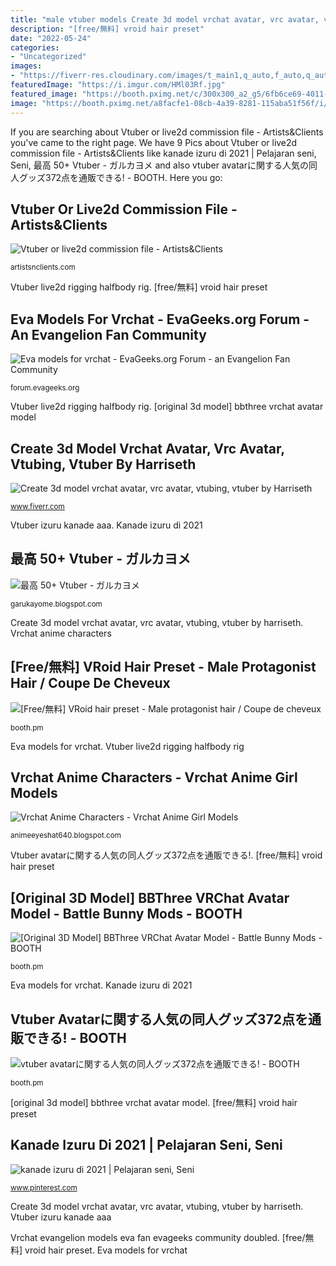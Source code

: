```yaml
---
title: "male vtuber models Create 3d model vrchat avatar, vrc avatar, vtubing, vtuber by harriseth"
description: "[free/無料] vroid hair preset"
date: "2022-05-24"
categories:
- "Uncategorized"
images:
- "https://fiverr-res.cloudinary.com/images/t_main1,q_auto,f_auto,q_auto,f_auto/gigs/255853566/original/8f73a2474d82f18652dcf5c1ebbe3258aa088b98/create-3d-model-vrchat-avatar-vrc-avatar-vtubing-vtuber.png"
featuredImage: "https://i.imgur.com/HMl03Rf.jpg"
featured_image: "https://booth.pximg.net/c/300x300_a2_g5/6fb6ce69-4011-421e-bd15-bbfb90ff2d9f/i/3012121/1230dd8b-bace-46c4-80d0-4ab877700bb4_base_resized.jpg"
image: "https://booth.pximg.net/a8facfe1-08cb-4a39-8281-115aba51f56f/i/2870629/d03ab3ee-4d36-4ff4-97fd-eff9eb8fde8d.png"
---
```


If you are searching about Vtuber or live2d commission file - Artists&amp;Clients you've came to the right page. We have 9 Pics about Vtuber or live2d commission file - Artists&amp;Clients like kanade izuru di 2021 | Pelajaran seni, Seni, 最高 50+ Vtuber - ガルカヨメ and also vtuber avatarに関する人気の同人グッズ372点を通販できる! - BOOTH. Here you go:

## Vtuber Or Live2d Commission File - Artists&amp;Clients

![Vtuber or live2d commission file - Artists&amp;Clients](https://s3.amazonaws.com/artistsnclients/1er6/samples/1ora_300.png "[original 3d model] bbthree vrchat avatar model")

<small>artistsnclients.com</small>

Vtuber live2d rigging halfbody rig. [free/無料] vroid hair preset

## Eva Models For Vrchat - EvaGeeks.org Forum - An Evangelion Fan Community

![Eva models for vrchat - EvaGeeks.org Forum - an Evangelion Fan Community](https://i.imgur.com/HMl03Rf.jpg "Vtuber izuru kanade aaa")

<small>forum.evageeks.org</small>

Vtuber live2d rigging halfbody rig. [original 3d model] bbthree vrchat avatar model

## Create 3d Model Vrchat Avatar, Vrc Avatar, Vtubing, Vtuber By Harriseth

![Create 3d model vrchat avatar, vrc avatar, vtubing, vtuber by Harriseth](https://fiverr-res.cloudinary.com/images/t_main1,q_auto,f_auto,q_auto,f_auto/gigs/255853566/original/8f73a2474d82f18652dcf5c1ebbe3258aa088b98/create-3d-model-vrchat-avatar-vrc-avatar-vtubing-vtuber.png "Kanade izuru di 2021")

<small>www.fiverr.com</small>

Vtuber izuru kanade aaa. Kanade izuru di 2021

## 最高 50+ Vtuber - ガルカヨメ

![最高 50+ Vtuber - ガルカヨメ](https://i.ytimg.com/vi/kxNPH3R1of4/maxresdefault.jpg "[free/無料] vroid hair preset")

<small>garukayome.blogspot.com</small>

Create 3d model vrchat avatar, vrc avatar, vtubing, vtuber by harriseth. Vrchat anime characters

## [Free/無料] VRoid Hair Preset - Male Protagonist Hair / Coupe De Cheveux

![[Free/無料] VRoid hair preset - Male protagonist hair / Coupe de cheveux](https://booth.pximg.net/a8facfe1-08cb-4a39-8281-115aba51f56f/i/2870629/d03ab3ee-4d36-4ff4-97fd-eff9eb8fde8d.png "Vtuber izuru kanade aaa")

<small>booth.pm</small>

Eva models for vrchat. Vtuber live2d rigging halfbody rig

## Vrchat Anime Characters - Vrchat Anime Girl Models

![Vrchat Anime Characters - Vrchat Anime Girl Models](https://i.pinimg.com/originals/51/4b/f2/514bf23b11ddbcea30b3801f98fd3724.jpg "Vtuber izuru kanade aaa")

<small>animeeyeshat640.blogspot.com</small>

Vtuber avatarに関する人気の同人グッズ372点を通販できる!. [free/無料] vroid hair preset

## [Original 3D Model] BBThree VRChat Avatar Model - Battle Bunny Mods - BOOTH

![[Original 3D Model] BBThree VRChat Avatar Model - Battle Bunny Mods - BOOTH](https://booth.pximg.net/8ac8908c-53e9-4d83-80f8-436320c22a7c/i/2389041/a1017965-fc8d-465e-8a0f-5cfedac968ba.jpg "Vrchat anime characters")

<small>booth.pm</small>

Eva models for vrchat. Kanade izuru di 2021

## Vtuber Avatarに関する人気の同人グッズ372点を通販できる! - BOOTH

![vtuber avatarに関する人気の同人グッズ372点を通販できる! - BOOTH](https://booth.pximg.net/c/300x300_a2_g5/6fb6ce69-4011-421e-bd15-bbfb90ff2d9f/i/3012121/1230dd8b-bace-46c4-80d0-4ab877700bb4_base_resized.jpg "Vtuber izuru kanade aaa")

<small>booth.pm</small>

[original 3d model] bbthree vrchat avatar model. [free/無料] vroid hair preset

## Kanade Izuru Di 2021 | Pelajaran Seni, Seni

![kanade izuru di 2021 | Pelajaran seni, Seni](https://i.pinimg.com/originals/13/b5/18/13b5184aefd74bbbd637266de5a21198.jpg "Vtuber live2d rigging halfbody rig")

<small>www.pinterest.com</small>

Create 3d model vrchat avatar, vrc avatar, vtubing, vtuber by harriseth. Vtuber izuru kanade aaa

Vrchat evangelion models eva fan evageeks community doubled. [free/無料] vroid hair preset. Eva models for vrchat
